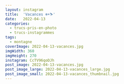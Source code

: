 ```yaml
---
layout: instagram
title:  'Vacances ❄️☀️⛷'
date:   2022-04-13
categories: 
  - trucs-pris-en-photo
  - trucs-instagrammes
tags:
  - montagne
coverImage: 2022-04-13-vacances.jpg
imgWidth: 360
imgHeight: 270
instagram: CcTV96qoDJh
post_image: 2022-04-13-vacances.jpg
post_image_large: 2022-04-13-vacances_large.jpg
post_image_small: 2022-04-13-vacances_thumbnail.jpg
---
```



